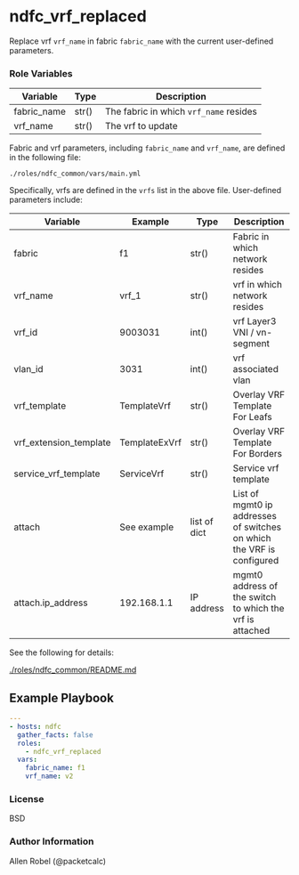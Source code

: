 # ndfc_vrf_replaced

Replace vrf ``vrf_name`` in fabric ``fabric_name`` with the current user-defined parameters.

### Role Variables

Variable        | Type  | Description
----------------|-------|----------------------------------------
fabric_name     | str() | The fabric in which ``vrf_name`` resides
vrf_name        | str() | The vrf to update

Fabric and vrf parameters, including ``fabric_name`` and ``vrf_name``, are defined in the following file:

``./roles/ndfc_common/vars/main.yml``

Specifically, vrfs are defined in the ``vrfs`` list in the above file.  User-defined parameters include:

Variable               | Example        | Type         | Description
-----------------------|----------------|--------------|-------------------
fabric                 | f1             | str()        | Fabric in which network resides
vrf_name               | vrf_1          | str()        | vrf in which network resides
vrf_id                 | 9003031        | int()        | vrf Layer3 VNI / vn-segment
vlan_id                | 3031           | int()        | vrf associated vlan 
vrf_template           | TemplateVrf    | str()        | Overlay VRF Template For Leafs
vrf_extension_template | TemplateExVrf  | str()        | Overlay VRF Template For Borders
service_vrf_template   | ServiceVrf     | str()        | Service vrf template
attach                 | See example    | list of dict | List of mgmt0 ip addresses of switches on which the VRF is configured
attach.ip_address      | 192.168.1.1    | IP address   | mgmt0 address of the switch to which the vrf is attached

See the following for details:

[./roles/ndfc_common/README.md](https://github.com/allenrobel/ndfc-roles/tree/master/roles/ndfc_common/README.md)

## Example Playbook

```yaml
---
- hosts: ndfc
  gather_facts: false
  roles:
    - ndfc_vrf_replaced
  vars:
    fabric_name: f1
    vrf_name: v2
```

### License

BSD

### Author Information

Allen Robel (@packetcalc)
